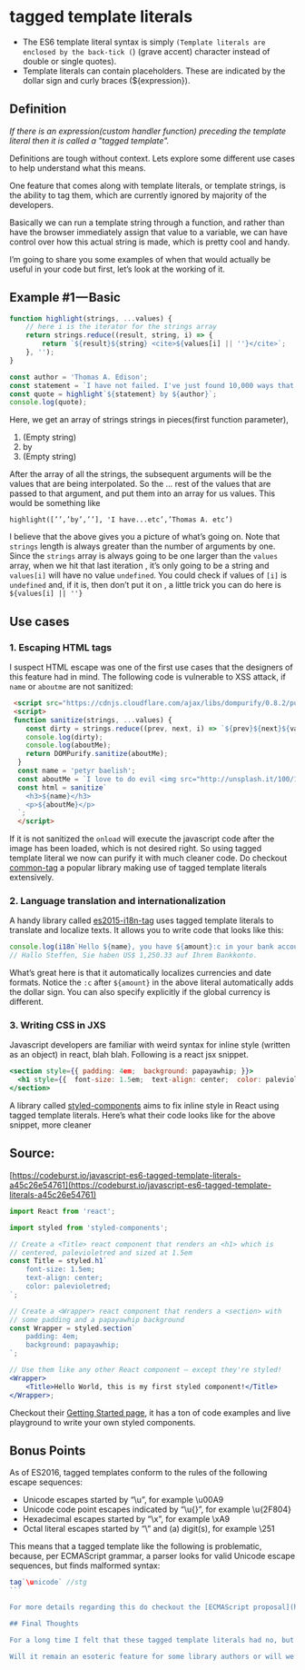 # tagged template literals

* The ES6 template literal syntax is simply `(Template literals are enclosed by the back-tick (`) (grave accent) character instead of double or single quotes).
* Template literals can contain placeholders. These are indicated by the dollar sign and curly braces (${expression}).

## Definition

_If there is an expression(custom handler function) preceding the template literal then it is called a "tagged template"._

Definitions are tough without context. Lets explore some different use cases to help understand what this means.

One feature that comes along with template literals, or template strings, is the ability to tag them, which are currently ignored by majority of the developers.

Basically we can run a template string through a function, and rather than have the browser immediately assign that value to a variable, we can have control over how this actual string is made, which is pretty cool and handy.

I’m going to share you some examples of when that would actually be useful in your code but first, let’s look at the working of it.

## Example #1 — Basic

```javascript
function highlight(strings, ...values) {
	// here i is the iterator for the strings array
	return strings.reduce((result, string, i) => {
		return `${result}${string} <cite>${values[i] || ''}</cite>`;
	}, '');
}

const author = 'Thomas A. Edison';
const statement = `I have not failed. I've just found 10,000 ways that won't work.`;
const quote = highlight`${statement} by ${author}`;
console.log(quote);
```

Here, we get an array of strings strings in pieces(first function parameter),

1.  (Empty string)
2.  by
3.  (Empty string)

After the array of all the strings, the subsequent arguments will be the values that are being interpolated. So the … rest of the values that are passed to that argument, and put them into an array for us values. This would be something like

`highlight([’’,’by’,’’], 'I have...etc’,’Thomas A. etc’)`

I believe that the above gives you a picture of what’s going on. Note that `strings` length is always greater than the number of arguments by one. Since the `strings` array is always going to be one larger than the `values` array, when we hit that last iteration , it’s only going to be a string and `values[i]` will have no value `undefined`. You could check if values of `[i]` is `undefined` and, if it is, then don’t put it on , a little trick you can do here is `${values[i] || ''}`

## Use cases

### 1. Escaping HTML tags

I suspect HTML escape was one of the first use cases that the designers of this feature had in mind. The following code is vulnerable to XSS attack, if `name` or `aboutme` are not sanitized:

```html
 <script src="https://cdnjs.cloudflare.com/ajax/libs/dompurify/0.8.2/purify.min.js"></script>
 <script>
 function sanitize(strings, ...values) {
    const dirty = strings.reduce((prev, next, i) => `${prev}${next}${values[i] || ''}`, '');
    console.log(dirty);
    console.log(aboutMe);
    return DOMPurify.sanitize(aboutMe);
  }
  const name = 'petyr baelish';
  const aboutMe = `I love to do evil <img src="http://unsplash.it/100/100?random" onload="alert('I hacked you. Haha');" />`;
  const html = sanitize`
    <h3>${name}</h3>
    <p>${aboutMe}</p>
  `;
  </script>
```

If it is not sanitized the `onload` will execute the javascript code after the image has been loaded, which is not desired right. So using tagged template literal we now can purify it with much cleaner code. Do checkout [common-tag](https://github.com/declandewet/common-tags) a popular library making use of tagged template literals extensively.

### 2. Language translation and internationalization

A handy library called [es2015-i18n-tag](https://github.com/skolmer/es2015-i18n-tag) uses tagged template literals to translate and localize texts. It allows you to write code that looks like this:

```javascript
console.log(i18n`Hello ${name}, you have ${amount}:c in your bank account.`);
// Hallo Steffen, Sie haben US$ 1,250.33 auf Ihrem Bankkonto.
```

What’s great here is that it automatically localizes currencies and date formats. Notice the `:c` after `${amount}` in the above literal automatically adds the dollar sign. You can also specify explicitly if the global currency is different.

### 3. Writing CSS in JXS

Javascript developers are familiar with weird syntax for inline style (written as an object) in react, blah blah. Following is a react jsx snippet.

```jsx
<section style={{ padding: 4em;  background: papayawhip; }}>
  <h1 style={{  font-size: 1.5em;  text-align: center;  color: palevioletred; }}>  Hello World, this is my first styled component!</h1>
</section>
```

A library called [styled-components](https://github.com/styled-components/styled-components) aims to fix inline style in React using tagged template literals. Here’s what their code looks like for the above snippet, more cleaner

## Source:

[https://codeburst.io/javascript-es6-tagged-template-literals-a45c26e54761](https://codeburst.io/javascript-es6-tagged-template-literals-a45c26e54761)

```jsx
import React from 'react';

import styled from 'styled-components';

// Create a <Title> react component that renders an <h1> which is
// centered, palevioletred and sized at 1.5em
const Title = styled.h1`
	font-size: 1.5em;
	text-align: center;
	color: palevioletred;
`;

// Create a <Wrapper> react component that renders a <section> with
// some padding and a papayawhip background
const Wrapper = styled.section`
	padding: 4em;
	background: papayawhip;
`;

// Use them like any other React component – except they're styled!
<Wrapper>
	<Title>Hello World, this is my first styled component!</Title>
</Wrapper>;
```

Checkout their [Getting Started page](https://www.styled-components.com/docs/basics#getting-started), it has a ton of code examples and live playground to write your own styled components.

## Bonus Points

As of ES2016, tagged templates conform to the rules of the following escape sequences:

* Unicode escapes started by “\u”, for example \u00A9
* Unicode code point escapes indicated by “\u{}”, for example \u{2F804}
* Hexadecimal escapes started by “\x”, for example \xA9
* Octal literal escapes started by “\” and (a) digit(s), for example \251

This means that a tagged template like the following is problematic, because, per ECMAScript grammar, a parser looks for valid Unicode escape sequences, but finds malformed syntax:

````javascript
tag`\unicode` //stg
```

For more details regarding this do checkout the [ECMAScript proposal](https://tc39.github.io/proposal-template-literal-revision/).

## Final Thoughts

For a long time I felt that these tagged template literals had no, but as I found more libraries that use them I’m starting to change my mind. I believe you too would after reading this article. If you have other ideas or uses for tagged template literals, do share by leaving a comment.

Will it remain an esoteric feature for some library authors or will we see it going mainstream? Still hard to tell. Happy hacking.
````

